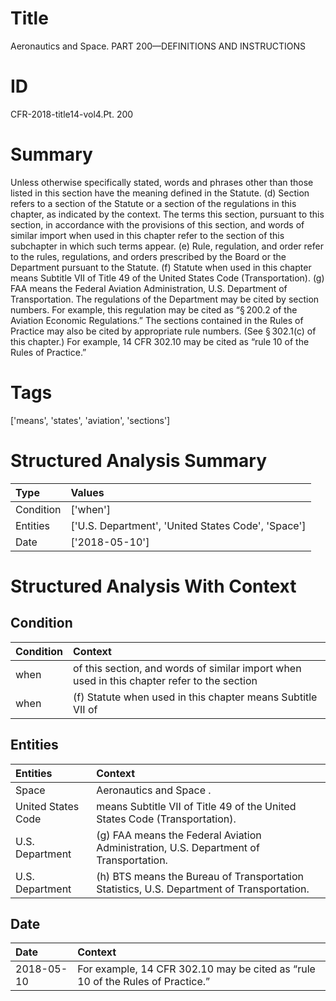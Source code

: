 # Title

 Aeronautics and Space. PART 200—DEFINITIONS AND INSTRUCTIONS


# ID

 CFR-2018-title14-vol4.Pt. 200


# Summary

Unless otherwise specifically stated, words and phrases other than those listed in this section have the meaning defined in the Statute.
(d) Section refers to a section of the Statute or a section of the regulations in this chapter, as indicated by the context.
The terms this section, pursuant to this section, in accordance with the provisions of this section, and words of similar import when used in this chapter refer to the section of this subchapter in which such terms appear.
(e) Rule, regulation, and order refer to the rules, regulations, and orders prescribed by the Board or the Department pursuant to the Statute.
(f) Statute when used in this chapter means Subtitle VII of Title 49 of the United States Code (Transportation).
(g) FAA means the Federal Aviation Administration, U.S. Department of Transportation.
The regulations of the Department may be cited by section numbers.
For example, this regulation may be cited as &#8220;&#167;&#8201;200.2 of the Aviation Economic Regulations.&#8221; The sections contained in the Rules of Practice may also be cited by appropriate rule numbers.
(See &#167;&#8201;302.1(c) of this chapter.) For example, 14 CFR 302.10 may be cited as &#8220;rule 10 of the Rules of Practice.&#8221;


# Tags

['means', 'states', 'aviation', 'sections']


# Structured Analysis Summary

| Type      | Values                                             |
|:----------|:---------------------------------------------------|
| Condition | ['when']                                           |
| Entities  | ['U.S. Department', 'United States Code', 'Space'] |
| Date      | ['2018-05-10']                                     |


# Structured Analysis With Context

 


## Condition

| Condition   | Context                                                                                     |
|:------------|:--------------------------------------------------------------------------------------------|
| when        | of this section, and words of similar import when used in this chapter refer to the section |
| when        | (f) Statute  when used in this chapter means Subtitle VII of                                |


## Entities

| Entities           | Context                                                                                     |
|:-------------------|:--------------------------------------------------------------------------------------------|
| Space              | Aeronautics and  Space .                                                                    |
| United States Code | means Subtitle VII of Title 49 of the United States Code  (Transportation).                 |
| U.S. Department    | (g) FAA means the Federal Aviation Administration,  U.S. Department  of Transportation.     |
| U.S. Department    | (h) BTS means the Bureau of Transportation Statistics,  U.S. Department  of Transportation. |


## Date

| Date       | Context                                                                                    |
|:-----------|:-------------------------------------------------------------------------------------------|
| 2018-05-10 | For example, 14 CFR 302.10 may be cited as &#8220;rule 10 of the Rules of Practice.&#8221; |


